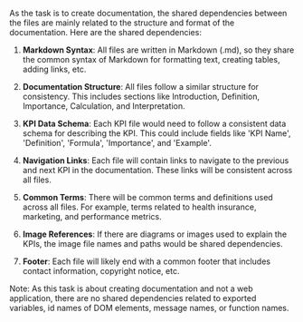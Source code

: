 As the task is to create documentation, the shared dependencies between the files are mainly related to the structure and format of the documentation. Here are the shared dependencies:

1. **Markdown Syntax**: All files are written in Markdown (.md), so they share the common syntax of Markdown for formatting text, creating tables, adding links, etc.

2. **Documentation Structure**: All files follow a similar structure for consistency. This includes sections like Introduction, Definition, Importance, Calculation, and Interpretation.

3. **KPI Data Schema**: Each KPI file would need to follow a consistent data schema for describing the KPI. This could include fields like 'KPI Name', 'Definition', 'Formula', 'Importance', and 'Example'.

4. **Navigation Links**: Each file will contain links to navigate to the previous and next KPI in the documentation. These links will be consistent across all files.

5. **Common Terms**: There will be common terms and definitions used across all files. For example, terms related to health insurance, marketing, and performance metrics.

6. **Image References**: If there are diagrams or images used to explain the KPIs, the image file names and paths would be shared dependencies.

7. **Footer**: Each file will likely end with a common footer that includes contact information, copyright notice, etc.

Note: As this task is about creating documentation and not a web application, there are no shared dependencies related to exported variables, id names of DOM elements, message names, or function names.